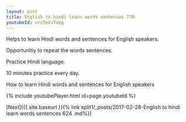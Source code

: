 ```yaml
---
layout: post
title: English to hindi learn words sentences 770 
youtubeId: urz5eUvTvEg
---
```

 
 
Helps to learn Hindi words and sentences for English speakers.

Opportunitiy to repeat the words sentences. 

Practice Hindi language. 
 
10 minutes practice every day. 
 
How to learn Hindi words and sentences for English speakers 
 
{% include youtubePlayer.html id=page.youtubeId %}
 
 
[Next]({{ site.baseurl }}{% link  split1/_posts/2017-02-28-English to hindi learn words sentences 624 .md%})
 
